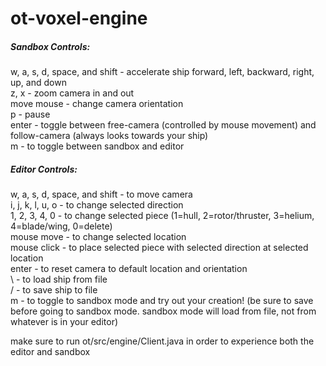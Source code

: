 # ot-voxel-engine  
  
##### Sandbox Controls:  
w, a, s, d, space, and shift - accelerate ship forward, left, backward, right, up, and down  
z, x - zoom camera in and out  
move mouse - change camera orientation  
p - pause  
enter - toggle between free-camera (controlled by mouse movement) and follow-camera (always looks towards your ship)  
m - to toggle between sandbox and editor  
  
##### Editor Controls:  
w, a, s, d, space, and shift - to move camera  
i, j, k, l, u, o - to change selected direction  
1, 2, 3, 4, 0 - to change selected piece (1=hull, 2=rotor/thruster, 3=helium, 4=blade/wing, 0=delete)  
mouse move - to change selected location  
mouse click - to place selected piece with selected direction at selected location  
enter - to reset camera to default location and orientation  
\ - to load ship from file  
/ - to save ship to file  
m - to toggle to sandbox mode and try out your creation! (be sure to save before going to sandbox mode. sandbox mode will load from file, not from whatever is in your editor)  
  
make sure to run ot/src/engine/Client.java in order to experience both the editor and sandbox  
